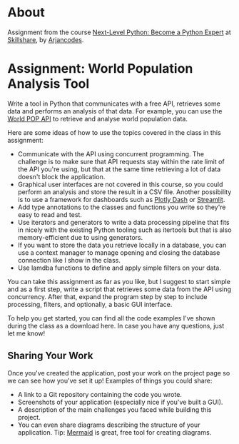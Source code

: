 # About

Assignment from the course [Next-Level Python: Become a Python Expert](https://www.skillshare.com/en/classes/Next-Level-Python-Become-a-Python-Expert/1997963259) at [Skillshare](https://www.skillshare.com/en/home), by [Arjancodes](https://www.youtube.com/@ArjanCodes).

# Assignment: World Population Analysis Tool

Write a tool in Python that communicates with a free API, retrieves some data and performs an analysis of that data. For example, you can use the [World POP API](https://www.worldpop.org/sdi/introapi/) to retrieve and analyse world population data.

Here are some ideas of how to use the topics covered in the class in this assignment:

- Communicate with the API using concurrent programming. The challenge is to make sure that API requests stay within the rate limit of the API you're using, but that at the same time retrieving a lot of data doesn't block the application.
- Graphical user interfaces are not covered in this course, so you could perform an analysis and store the result in a CSV file. Another possibility is to use a framework for dashboards such as [Plotly Dash](https://dash.plotly.com/) or [Streamlit](https://streamlit.io/).
- Add type annotations to the classes and functions you write so they're easy to read and test.
- Use iterators and generators to write a data processing pipeline that fits in nicely with the existing Python tooling such as itertools but that is also memory-efficient due to using generators.
- If you want to store the data you retrieve locally in a database, you can use a context manager to manage opening and closing the database connection like I show in the class.
- Use lamdba functions to define and apply simple filters on your data.

You can take this assignment as far as you like, but I suggest to start simple and as a first step, write a script that retrieves some data from the API using concurrency. After that, expand the program step by step to include processing, filters, and optionally, a basic GUI interface.

To help you get started, you can find all the code examples I've shown during the class as a download here. In case you have any questions, just let me know!

## Sharing Your Work

Once you've created the application, post your work on the project page so we can see how you've set it up! Examples of things you could share:

- A link to a Git repository containing the code you wrote.
- Screenshots of your application (especially nice if you've built a GUI).
- A description of the main challenges you faced while building this project.
- You can even share diagrams describing the structure of your application. Tip: [Mermaid](https://mermaid.js.org/) is great, free tool for creating diagrams.
